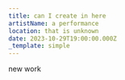```yaml
---
title: can I create in here
artistName: a performance
location: that is unknown
date: 2023-10-29T19:00:00.000Z
_template: simple
---
```


new work
